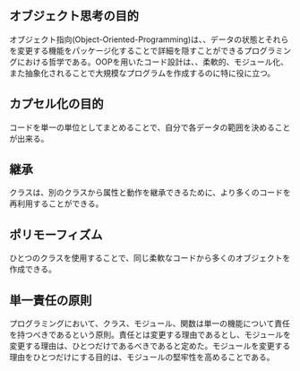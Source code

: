 ## オブジェクト思考の目的
オブジェクト指向(Object-Oriented-Programming)は、、データの状態とそれらを変更する機能をパッケージ化することで詳細を隠すことができるプログラミングにおける哲学である。OOPを用いたコード設計は、、柔軟的、モジュール化、また抽象化されることで大規模なプログラムを作成するのに特に役に立つ。

## カプセル化の目的
コードを単一の単位としてまとめることで、自分で各データの範囲を決めることが出来る。

## 継承
クラスは、別のクラスから属性と動作を継承できるために、より多くのコードを再利用することができる。

## ポリモーフィズム
ひとつのクラスを使用することで、同じ柔軟なコードから多くのオブジェクトを作成できる。

## 単一責任の原則
プログラミングにおいて、クラス、モジュール、関数は単一の機能について責任を持つべきであるという原則。責任とは変更する理由であるとし、モジュールを変更する理由は、ひとつだけであるべきであると定めた。モジュールを変更する理由をひとつだけにする目的は、モジュールの堅牢性を高めることである。
